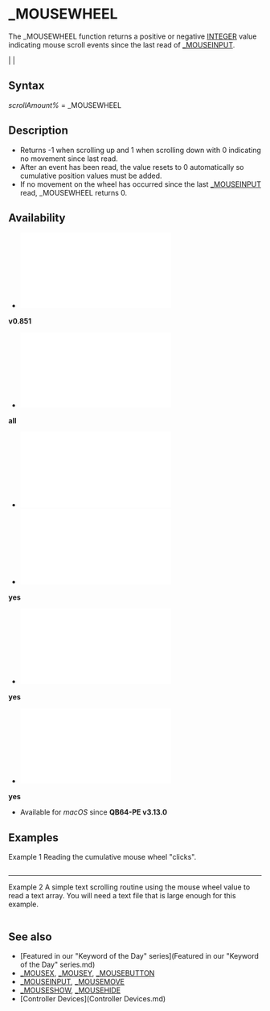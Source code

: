 # _MOUSEWHEEL

The _MOUSEWHEEL function returns a positive or negative [INTEGER](INTEGER.md) value indicating mouse scroll events since the last read of [_MOUSEINPUT](_MOUSEINPUT.md).

  

|  |

## Syntax

*scrollAmount%* = _MOUSEWHEEL
  

## Description

* Returns -1 when scrolling up and 1 when scrolling down with 0 indicating no movement since last read.
* After an event has been read, the value resets to 0 automatically so cumulative position values must be added.
* If no movement on the wheel has occurred since the last [_MOUSEINPUT](_MOUSEINPUT.md) read, _MOUSEWHEEL returns 0.

  

## Availability

* [![v0.851](![v0.851.md)](File:Qb64.png "v0.851")

**v0.851**
* [![all](![all.md)](File:Qbpe.png "all")

**all**
* [![Apix.png](![Apix.png.md)](File:Apix.png)
* [![yes](![yes.md)](File:Win.png "yes")

**yes**
* [![yes](![yes.md)](File:Lnx.png "yes")

**yes**
* [![yes](![yes.md)](File:Osx.png "yes")

**yes**

* Available for *macOS* since **QB64-PE v3.13.0**

  

## Examples

Example 1
Reading the cumulative mouse wheel "clicks".

``` [DO](DO.md)     [_LIMIT](_LIMIT.md) 50     [DO WHILE](DO WHILE.md) [_MOUSEINPUT](_MOUSEINPUT.md)         Scroll = Scroll + _MOUSEWHEEL         [LOCATE](LOCATE.md) 10, 20: [PRINT](PRINT.md) Scroll     [LOOP](LOOP.md) [LOOP UNTIL](LOOP UNTIL.md) [INKEY$](INKEY$.md) = [CHR$](CHR$.md)(13) ' press Enter to quit  
```

---

Example 2
A simple text scrolling routine using the mouse wheel value to read a text array.
You will need a text file that is large enough for this example.

``` [DIM](DIM.md) Array$(100) [LINE INPUT](LINE INPUT.md) "Enter a file name with 100 or more lines of text: ", file$ [OPEN](OPEN.md) file$ [FOR](FOR.md) [INPUT](INPUT.md) [AS](AS.md) #1 [DO UNTIL](DO UNTIL.md) [EOF](EOF.md)(1)     inputcount = inputcount + 1     [LINE INPUT](LINE INPUT.md) "LINE INPUT (file statement)") #1, Array$(inputcount)     [IF](IF.md) inputcount = 100 [THEN](THEN.md) [EXIT DO](EXIT DO.md) [LOOP](LOOP.md) [FOR](FOR.md) n = 1 [TO](TO.md) 21: [PRINT](PRINT.md) Array$(n): [NEXT](NEXT.md) [CLOSE](CLOSE.md) #1 [DO](DO.md)     [DO WHILE](DO WHILE.md) [_MOUSEINPUT](_MOUSEINPUT.md)         [IF](IF.md) row >= 0 [THEN](THEN.md) row = row + _MOUSEWHEEL [ELSE](ELSE.md) row = 0 'prevent under scrolling         [IF](IF.md) row > inputcount - 20 [THEN](THEN.md) row = inputcount - 20 'prevent over scrolling         [IF](IF.md) prevrow <> row [THEN](THEN.md) 'look for a change in row value             [IF](IF.md) row > 0 [AND](AND.md) "AND (boolean)") row <= inputcount - 20 [THEN](THEN.md)                 [CLS](CLS.md): [LOCATE](LOCATE.md) 2, 1                 [FOR](FOR.md) n = row [TO](TO.md) row + 20                     [PRINT](PRINT.md) Array$(n)                 [NEXT](NEXT.md)             [END IF](END IF.md)         [END IF](END IF.md)         prevrow = row 'store previous row value     [LOOP](LOOP.md) [LOOP UNTIL](LOOP UNTIL.md) [INKEY$](INKEY$.md) > ""  
```

  

## See also

* [Featured in our "Keyword of the Day" series](Featured in our "Keyword of the Day" series.md)
* [_MOUSEX](_MOUSEX.md), [_MOUSEY](_MOUSEY.md), [_MOUSEBUTTON](_MOUSEBUTTON.md)
* [_MOUSEINPUT](_MOUSEINPUT.md), [_MOUSEMOVE](_MOUSEMOVE.md)
* [_MOUSESHOW](_MOUSESHOW.md), [_MOUSEHIDE](_MOUSEHIDE.md)
* [Controller Devices](Controller Devices.md)

  
